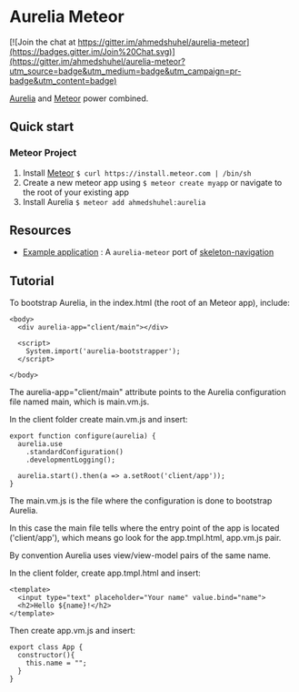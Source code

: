 # Aurelia Meteor

[![Join the chat at https://gitter.im/ahmedshuhel/aurelia-meteor](https://badges.gitter.im/Join%20Chat.svg)](https://gitter.im/ahmedshuhel/aurelia-meteor?utm_source=badge&utm_medium=badge&utm_campaign=pr-badge&utm_content=badge)

[Aurelia](http://aurelia.io) and [Meteor](www.meteor.com) power combined.

## Quick start

### Meteor Project
1. Install [Meteor](http://docs.meteor.com/#quickstart) `$ curl https://install.meteor.com | /bin/sh`
2. Create a new meteor app using `$ meteor create myapp` or navigate to the root of your existing app
3. Install Aurelia `$ meteor add ahmedshuhel:aurelia`


## Resources
- [Example application](https://github.com/ahmedshuhel/aurelia-skeleton-meteor) : A `aurelia-meteor` port of [skeleton-navigation](http://github.com/aurelia/skeleton-navigation)

## Tutorial

To bootstrap Aurelia, in the index.html (the root of an Meteor app), include:

```
<body>
  <div aurelia-app="client/main"></div>

  <script>
    System.import('aurelia-bootstrapper');
  </script>

</body>
```

The aurelia-app="client/main" attribute points to the Aurelia configuration file named main, which is main.vm.js.

In the client folder create main.vm.js and insert:

```
export function configure(aurelia) {
  aurelia.use
    .standardConfiguration()
    .developmentLogging();

  aurelia.start().then(a => a.setRoot('client/app'));
}
```

The main.vm.js is the file where the configuration is done to bootstrap Aurelia.

In this case the main file tells where the entry point of the app is located ('client/app'), which means go look for the app.tmpl.html, app.vm.js pair.

By convention Aurelia uses view/view-model pairs of the same name.

In the client folder, create app.tmpl.html and insert:

```
<template>
  <input type="text" placeholder="Your name" value.bind="name">
  <h2>Hello ${name}!</h2>
</template>

```

Then create app.vm.js and insert:

```
export class App {
  constructor(){
    this.name = "";
  }
}
```
